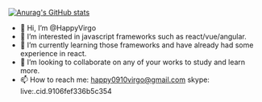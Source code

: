 [![Anurag's GitHub stats](https://github-readme-stats.vercel.app/api?username=happyvirgo&count_private=true)](https://github.com/anuraghazra/github-readme-stats)
- 👋 Hi, I’m @HappyVirgo
- 👀 I’m interested in javascript frameworks such as react/vue/angular.
- 🌱 I’m currently learning those frameworks and have already had some experience in react.
- 💞️ I’m looking to collaborate on any of your works to study and learn more.
- 📫 How to reach me: 
happy0910virgo@gmail.com
skype: live:.cid.9106fef336b5c354

<!---
HappyVirgo/HappyVirgo is a ✨ special ✨ repository because its `README.md` (this file) appears on your GitHub profile.
You can click the Preview link to take a look at your changes.
--->
